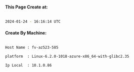 
   
#### This Page Create at:

```bash

2024-01-24 - 16:16:14 UTC

```

#### Create By Machine:

```bash

Host Name : fv-az523-585

platform  : Linux-6.2.0-1018-azure-x86_64-with-glibc2.35

Ip Local  : 10.1.0.86

```

